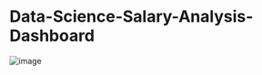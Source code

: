 # Data-Science-Salary-Analysis-Dashboard
![image](https://user-images.githubusercontent.com/102524901/201534330-2cdceac1-3200-4b7c-adec-0cbddacb319e.png)
